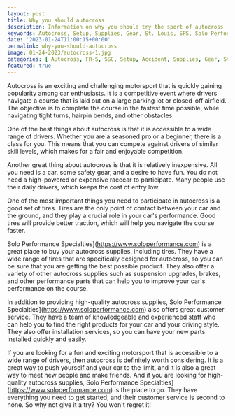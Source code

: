 ```yaml
---
layout: post
title: Why you should autocross
description: Information on why you should try the sport of autocross
keywords: Autocross, Setup, Supplies, Gear, St. Louis, SPS, Solo Performance Specialties
date: '2023-01-24T11:00:15+00:00'
permalink: why-you-should-autocross
image: 01-24-2023/autocross-1.jpg
categories: [ Autocross, FR-S, SSC, Setup, Accident, Supplies, Gear, St. Louis ]
featured: true
---
```

Autocross is an exciting and challenging motorsport that is quickly gaining popularity among car enthusiasts. It is a competitive event where drivers navigate a course that is laid out on a large parking lot or closed-off airfield. The objective is to complete the course in the fastest time possible, while navigating tight turns, hairpin bends, and other obstacles.

One of the best things about autocross is that it is accessible to a wide range of drivers. Whether you are a seasoned pro or a beginner, there is a class for you. This means that you can compete against drivers of similar skill levels, which makes for a fair and enjoyable competition.

Another great thing about autocross is that it is relatively inexpensive. All you need is a car, some safety gear, and a desire to have fun. You do not need a high-powered or expensive racecar to participate. Many people use their daily drivers, which keeps the cost of entry low.

One of the most important things you need to participate in autocross is a good set of tires. Tires are the only point of contact between your car and the ground, and they play a crucial role in your car's performance. Good tires will provide better traction, which will help you navigate the course faster.

Solo Performance Specialties](https://www.soloperformance.com) is a great place to buy your autocross supplies, including tires. They have a wide range of tires that are specifically designed for autocross, so you can be sure that you are getting the best possible product. They also offer a variety of other autocross supplies such as suspension upgrades, brakes, and other performance parts that can help you to improve your car's performance on the course.

In addition to providing high-quality autocross supplies, Solo Performance Specialties](https://www.soloperformance.com) also offers great customer service. They have a team of knowledgeable and experienced staff who can help you to find the right products for your car and your driving style. They also offer installation services, so you can have your new parts installed quickly and easily.

If you are looking for a fun and exciting motorsport that is accessible to a wide range of drivers, then autocross is definitely worth considering. It is a great way to push yourself and your car to the limit, and it is also a great way to meet new people and make friends. And if you are looking for high-quality autocross supplies, Solo Performance Specialties](https://www.soloperformance.com) is the place to go. They have everything you need to get started, and their customer service is second to none. So why not give it a try? You won't regret it!



